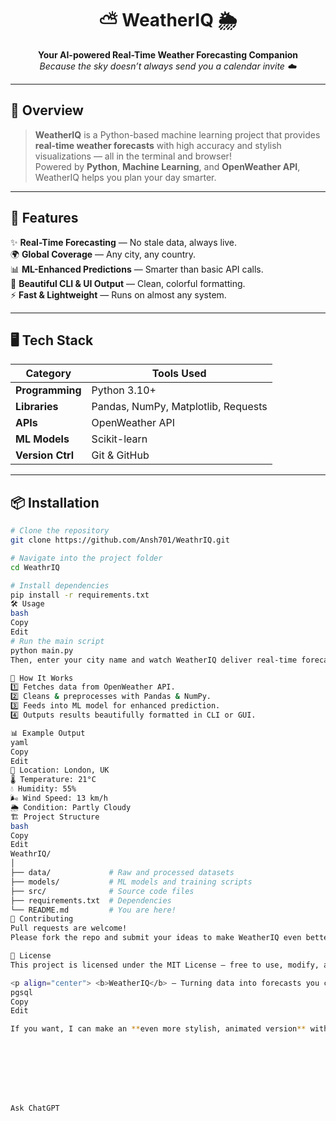 <!-- ───────────────────────────────────────────── -->
<!-- ✨ WeatherIQ — README.md ✨ -->
<!-- ───────────────────────────────────────────── -->

<h1 align="center">⛅ WeatherIQ 🌦️</h1>

<p align="center">
  <b>Your AI-powered Real-Time Weather Forecasting Companion</b>  
  <br>
  <i>Because the sky doesn’t always send you a calendar invite ☁️</i>
</p>

---

## 🌟 Overview

> **WeatherIQ** is a Python-based machine learning project that provides **real-time weather forecasts** with high accuracy and stylish visualizations — all in the terminal and browser!  
> Powered by **Python**, **Machine Learning**, and **OpenWeather API**, WeatherIQ helps you plan your day smarter.

---

## 🚀 Features

✨ **Real-Time Forecasting** — No stale data, always live.  
🌍 **Global Coverage** — Any city, any country.  
📊 **ML-Enhanced Predictions** — Smarter than basic API calls.  
🎨 **Beautiful CLI & UI Output** — Clean, colorful formatting.  
⚡ **Fast & Lightweight** — Runs on almost any system.  

---

## 🖥️ Tech Stack

| Category         | Tools Used |
|------------------|------------|
| **Programming**  | Python 3.10+ |
| **Libraries**    | Pandas, NumPy, Matplotlib, Requests |
| **APIs**         | OpenWeather API |
| **ML Models**    | Scikit-learn |
| **Version Ctrl** | Git & GitHub |

---

## 📦 Installation

```bash
# Clone the repository
git clone https://github.com/Ansh701/WeathrIQ.git

# Navigate into the project folder
cd WeathrIQ

# Install dependencies
pip install -r requirements.txt
🛠️ Usage
bash
Copy
Edit
# Run the main script
python main.py
Then, enter your city name and watch WeatherIQ deliver real-time forecasts in seconds.

🧠 How It Works
1️⃣ Fetches data from OpenWeather API.
2️⃣ Cleans & preprocesses with Pandas & NumPy.
3️⃣ Feeds into ML model for enhanced prediction.
4️⃣ Outputs results beautifully formatted in CLI or GUI.

📊 Example Output
yaml
Copy
Edit
📍 Location: London, UK  
🌡 Temperature: 21°C  
💧 Humidity: 55%  
🌬 Wind Speed: 13 km/h  
🌦 Condition: Partly Cloudy
🏗️ Project Structure
bash
Copy
Edit
WeathrIQ/
│
├── data/             # Raw and processed datasets
├── models/           # ML models and training scripts
├── src/              # Source code files
├── requirements.txt  # Dependencies
└── README.md         # You are here!
🤝 Contributing
Pull requests are welcome!
Please fork the repo and submit your ideas to make WeatherIQ even better.

📜 License
This project is licensed under the MIT License — free to use, modify, and share.

<p align="center"> <b>WeatherIQ</b> — Turning data into forecasts you can trust ☀️ </p> <p align="center"> <sub>Crafted with ❤️ by <a href="https://www.linkedin.com/in/ansh0">Ansh</a></sub> </p> <!-- ───────────────────────────────────────────── -->
pgsql
Copy
Edit

If you want, I can make an **even more stylish, animated version** with ASCII banners, gradient text, and emoji dividers so that it really *grabs attention* when someone lands on your GitHub page. That one would look like a premium open-source project README.








Ask ChatGPT
